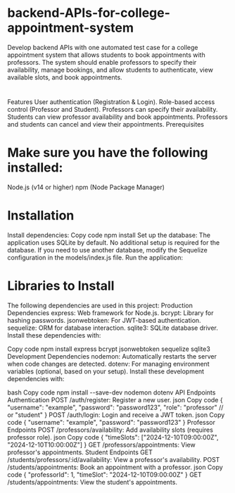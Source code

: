 # backend-APIs-for-college-appointment-system
Develop backend APIs with one automated test case for a college appointment system that allows students to book appointments with professors. The system should enable professors to specify their availability, manage bookings, and allow students to authenticate, view available slots, and book appointments.
#
Features
User authentication (Registration & Login).
Role-based access control (Professor and Student).
Professors can specify their availability.
Students can view professor availability and book appointments.
Professors and students can cancel and view their appointments.
Prerequisites
# Make sure you have the following installed:
Node.js (v14 or higher)
npm (Node Package Manager)
# Installation
Install dependencies:
Copy code
npm install
Set up the database:
The application uses SQLite by default. No additional setup is required for the database.
If you need to use another database, modify the Sequelize configuration in the models/index.js file.
Run the application:

# Libraries to Install
The following dependencies are used in this project:
Production Dependencies
express: Web framework for Node.js.
bcrypt: Library for hashing passwords.
jsonwebtoken: For JWT-based authentication.
sequelize: ORM for database interaction.
sqlite3: SQLite database driver.
Install these dependencies with:

Copy code
npm install express bcrypt jsonwebtoken sequelize sqlite3
Development Dependencies
nodemon: Automatically restarts the server when code changes are detected.
dotenv: For managing environment variables (optional, based on your setup).
Install these development dependencies with:

bash
Copy code
npm install --save-dev nodemon dotenv
API Endpoints
Authentication
POST /auth/register: Register a new user.
json
Copy code
{
  "username": "example",
  "password": "password123",
  "role": "professor" // or "student"
}
POST /auth/login: Login and receive a JWT token.
json
Copy code
{
  "username": "example",
  "password": "password123"
}
Professor Endpoints
POST /professors/availability: Add availability slots (requires professor role).
json
Copy code
{
  "timeSlots": ["2024-12-10T09:00:00Z", "2024-12-10T10:00:00Z"]
}
GET /professors/appointments: View professor's appointments.
Student Endpoints
GET /students/professors/:id/availability: View a professor's availability.
POST /students/appointments: Book an appointment with a professor.
json
Copy code
{
  "professorId": 1,
  "timeSlot": "2024-12-10T09:00:00Z"
}
GET /students/appointments: View the student's appointments.
